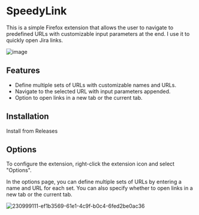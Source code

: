 SpeedyLink
=========================

This is a simple Firefox extension that allows the user to navigate to predefined URLs with customizable input parameters at the end.
I use it to quickly open Jira links.

![image](https://user-images.githubusercontent.com/86125971/230999055-79e3a0de-dc09-4277-a464-a26c51823725.png)

Features
--------

-   Define multiple sets of URLs with customizable names and URLs.
-   Navigate to the selected URL with input parameters appended.
-   Option to open links in a new tab or the current tab.

Installation
------------
Install from Releases

Options
-----

To configure the extension, right-click the extension icon and select "Options".

In the options page, you can define multiple sets of URLs by entering a name and URL for each set. You can also specify whether to open links in a new tab or the current tab.

![230999111-ef1b3569-61e1-4c9f-b0c4-6fed2be0ac36](https://user-images.githubusercontent.com/86125971/231169023-93ef4535-3c72-4c6b-b162-1d55889c19cc.png)
